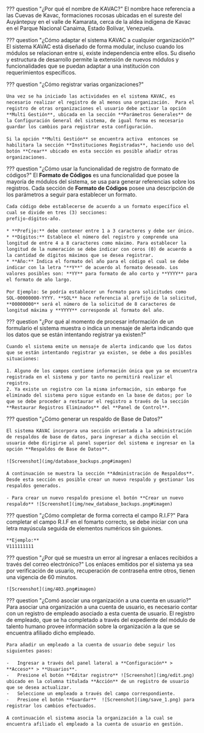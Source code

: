 ??? question "¿Por qué el nombre de KAVAC?"
    El nombre hace referencia a las Cuevas de Kavac, formaciones rocosas ubicadas en el sureste del Auyántepuy en el valle de Kamarata, cerca de la aldea indígena de Kavac en el Parque Nacional Canaima, Estado Bolívar, Venezuela.

??? question "¿Cómo adaptar el sistema KAVAC a cualquier organización?"
   	El sistema KAVAC está diseñado de forma modular, incluso cuando los módulos se relacionan entre si, existe independencia entre ellos.  Su diseño y estructura de desarrollo permite la extensión de nuevos módulos y funcionalidades que se puedan adaptar a una institución con requerimientos específicos.

??? question "¿Cómo registrar varias organizaciones?"

    Una vez se ha iniciado las actividades en el sistema KAVAC, es necesario realizar el registro de al menos una organización.  Para el registro de otras organizaciones el usuario debe activar la opción **Multi Gestión**, ubicada en la sección **Parámetros Generales** de la Configuración General del sistema, de igual forma es necesario guardar los cambios para registrar esta configuración. 

    Si la opción **Multi Gestión** se encuentra activa  entonces se habilitara la sección **Instituciones Registradas**, haciendo uso del botón **Crear** ubicado en esta sección es posible añadir otras organizaciones.     

??? question "¿Cómo usar la funcionalidad de registro de formato de códigos?"
    El **Formato de Códigos** es una funcionalidad que posee la mayoría de módulos del sistema, se usa para generar referencias sobre los registros.  Cada sección de **Formato de Códigos** posee una descripción de los parámetros a seguir para establecer un formato.

    Cada código debe establecerse de acuerdo a un formato específico el cual se divide en tres (3) secciones:
    prefijo-dígitos-año.

    * **Prefijo:** debe contener entre 1 a 3 caracteres y debe ser único.
    * **Dígitos:** Establece el número del registro y comprende una longitud de entre 4 a 8 caracteres como máximo. Para establecer la longitud de la numeración se debe indicar con ceros (0) de acuerdo a la cantidad de dígitos máximos que se desea registrar.
    * **Año:** Indica el formato del año para el código el cual se debe indicar con la letra "**Y**" de acuerdo al formato deseado. Los valores posibles son: **YY** para formato de año corto y **YYYY** para el formato de año largo.

    Por Ejemplo: Se podría establecer un formato para solicitudes como SOL-00000000-YYYY. **SOL** hace referencia al prefijo de la solicitud, **00000000** será el número de la solicitud de 8 caracteres de longitud máxima y **YYYY** corresponde al formato del año.

??? question "¿Por qué al momento de procesar información de un formulario el sistema muestra o indica un mensaje de alerta indicando que los datos que se están intentando registrar ya existen?"
	
	Cuando el sistema emite un mensaje de alerta indicando que los datos que se están intentando registrar ya existen, se debe a dos posibles situaciones:

	1. Alguno de los campos contiene información única que ya se encuentra registrada en el sistema y por tanto no permitirá realizar el registro.
	2. Ya existe un registro con la misma información, sin embargo fue eliminado del sistema pero sigue estando en la base de datos; por lo que se debe proceder a restaurar el registro a través de la sección **Restaurar Registros Eliminados** del **Panel de Control**.
    
??? question "¿Cómo generar un respaldo de Base de Datos?"

    El sistema KAVAC incorpora una sección orientada a la administración de respaldos de base de datos, para ingresar a dicha sección el usuario debe dirigirse al panel superior del sistema e ingresar en la opción **Respaldos de Base de Datos**. 

    ![Screenshot](img/database_backups.png#imagen)

    A continuación se muestra la sección **Administración de Respaldos**.  Desde esta sección es posible crear un nuevo respaldo y gestionar los respaldos generados. 

    - Para crear un nuevo respaldo presione el botón **Crear un nuevo respaldo** ![Screenshot](img/new_database_backups.png#imagen) 

??? question "¿Cómo completar de forma correcta el campo R.I.F?"
    Para completar el campo R.I.F en el fomarto correcto, se debe iniciar con una letra mayúscula seguida de elementos numéricos sin guiones.

    **Ejemplo:**
    V111111111

??? question "¿Por qué se muestra un error al ingresar a enlaces recibidos a través del correo electrónico?"
    Los enlaces emitidos por el sistema ya sea por verificación de usuario, recuperación de contraseña entre otros, tienen una vigencia de 60 minutos. 

    ![Screenshot](img/403.png#imagen)

??? question "¿Comó asociar una organización a una cuenta en usuario?"
    Para asociar una organización a una cuenta de usuario, es necesario contar con un registro de empleado asociado a esta cuenta de usuario.  El registro de empleado, que se ha completado a través del expediente del módulo de talento humano provee información sobre la organización a la que se encuentra afiliado dicho empleado. 

    Para añadir un empleado a la cuenta de usuario debe seguir los siguientes pasos:

    -   Ingresar a través del panel lateral a **Configuración** > **Acceso** > **Usuarios**.
    -   Presione el botón **Editar registro** ![Screenshot](img/edit.png) ubicado en la columna titulada **Acción** de un registro de usuario que se desea actualizar.
    -   Seleccione un empleado a través del campo correspondiente.
    -   Presione el botón **Guardar**  ![Screenshot](img/save_1.png) para registrar los cambios efectuados.   

    A continuación el sistema asocia la organización a la cual se encuentra afiliado el empleado a la cuenta de usuario en gestión.
    

